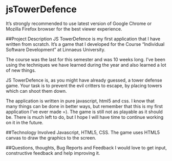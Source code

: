 jsTowerDefence
==============



It’s strongly recommended to use latest version of Google Chrome or Mozilla Firefox browser for the best viewer experience.

##Project Description
JS TowerDefence is my first application that I have written from scratch.
It’s a game that I developed for the Course “Individual Software Development” at Linnaeus University.

The course was the last for this semester and was 10 weeks long. I’ve been using the techniques we have learned during the year and also learned a lot of new things.

JS TowerDefence is, as you might have already guessed, a tower defense game.
Your task is to prevent the evil critters to escape, by placing towers which can shoot them down.

The application is written in pure javascript, html5 and css.
I know that many things can be done in better ways, but remember that this is my first application I’ve ever made =). The game is still not as playable as it should be. There is much left to do, but I hope I will have time to continue working on it in the future.

 

##Technology Involved
Javascript, HTML5, CSS. The game uses HTML5 canvas to draw the graphics to the screen.

 

##Questions, thoughts, Bug Reports and Feedback
I would love to get input, constructive feedback and help improving it.
